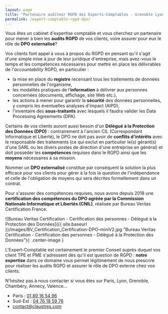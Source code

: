```yaml
---
layout: page
title: "Partenaire auditeur RGPD des Experts-Comptables - Grenoble Lyon Paris"
permalink: /expert-comptable-rgpd-dpo/
---
```

Vous êtes un cabinet d'expertise comptable et vous cherchez un partenaire pour mener à bien les **audits RGPD** de vos clients, voire assurer pour eux le rôle de **DPO externalisé**?

Vos clients font appel à vous à propos du RGPD en pensant qu'il s'agit d'une simple mise à jour de leur juridique d'entreprise, mais avez-vous le temps et les compétences nécessaires pour mettre en place les délivrables de l'_accountability_ RGPD, en particulier :
* la mise en place du **registre** recensant tous les traitements de données personnelles de l'organisme,
* les modalités pratiques de l’**information** à délivrer aux personnes concernées (documents, affichage, site Web etc.),
* les actions à mener pour garantir la **sécurité** des données personnelles, y compris les éventuelles analyses d'impact (AIPD),
* l'inventaire des **sous-traitants** avec lesquels il faudra valider les Data Processing Agreements (DPA).

Certains de vos clients auront aussi besoin d'un **Délégué à la Protection des Données (DPO)** : contrairement à l'ancien CIL (Correspondant Informatique et Liberté), le DPO ne doit pas avoir de **conflits d'intérêts** avec le responsable des traitements (ce qui exclut en particulier le(s) gérant(s) d'une SARL ou les divers postes de direction d'une entreprise en général) et doit posséder les **compétences** requises dans le RGPD ainsi que les **moyens** nécessaires à sa mission.

Nommer un **DPO externalisé** constitue par conséquent la solution la plus efficace pour vos clients pour gérer à la fois la question de l'indépendance et celle de l'obligation de moyens qui sera décrites formellement dans un contrat.

Pour s'assurer des compétences requises, nous avons depuis 2018 une **certification des compétences du DPO agréée par la Commission Nationale Informatique et Libertés (CNIL)**, réalisée par Bureau Veritas Certification France.

![Bureau Veritas Certification - Certification des personnes - Délégué à la Protection des Données]({{ site.baseurl }}/images/BV_Certification_Certification-DPO-miniV2.jpg "Bureau Veritas Certification - Certification des personnes - Délégué à la Protection des Données"){: .center-image }

L'Expert-Comptable est certainement le premier Conseil auprès duquel vos client TPE et PME s'adressent dès qu'il est question de RGPD : **notre expertise** dans ce domaine vous permet légitimement de nous prescrire pour réaliser les audits RGPD et assurer le rôle de DPO externe chez vos clients.

N’hésitez pas à nous contacter si vous êtes sur Paris, Lyon, Grenoble, Chambéry, Annecy, Valence…
* Paris : [01 89 16 54 96](tel:+33189165496)
* Sud-Est : [04 76 18 59 76](tel:+33476185976)
* [contact@claustres.com](mailto:contact@claustres.com)

